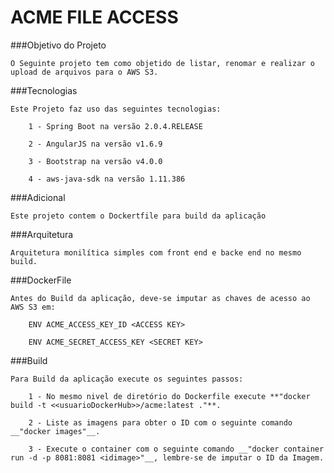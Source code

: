 ACME FILE ACCESS
=================

###Objetivo do Projeto

	O Seguinte projeto tem como objetido de listar, renomar e realizar o upload de arquivos para o AWS S3.
	
	
###Tecnologias

	Este Projeto faz uso das seguintes tecnologias:
	
		1 - Spring Boot na versão 2.0.4.RELEASE
		
		2 - AngularJS na versão v1.6.9
		
		3 - Bootstrap na versão v4.0.0
		
		4 - aws-java-sdk na versão 1.11.386
		
###Adicional

	Este projeto contem o Dockertfile para build da aplicação
	

###Arquitetura

	Arquitetura monilítica simples com front end e backe end no mesmo build.
	
	
###DockerFile

	Antes do Build da aplicação, deve-se imputar as chaves de acesso ao AWS S3 em:
	
		ENV ACME_ACCESS_KEY_ID <ACCESS KEY>
		
		ENV ACME_SECRET_ACCESS_KEY <SECRET KEY>
	
	
###Build

	Para Build da aplicação execute os seguintes passos:
	
		1 - No mesmo nivel de diretório do Dockerfile execute **"docker build -t <<usuarioDockerHub>>/acme:latest ."**.
		
		2 - Liste as imagens para obter o ID com o seguinte comando __"docker images"__.
		
		3 - Execute o container com o seguinte comando __"docker container run -d -p 8081:8081 <idimage>"__, lembre-se de imputar o ID da Imagem.
		
	

